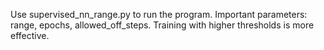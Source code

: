 Use supervised_nn_range.py to run the program.
Important parameters:
  range,
  epochs,
  allowed_off_steps.
Training with higher thresholds is more effective.
